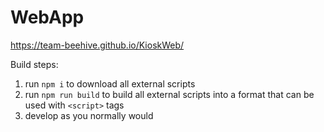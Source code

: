 # WebApp
https://team-beehive.github.io/KioskWeb/

Build steps:
1. run `npm i` to download all external scripts
1. run `npm run build` to build all external scripts into a format that can be used with `<script>` tags
1. develop as you normally would